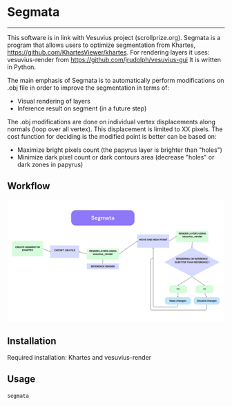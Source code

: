 # Segmata
------------------------
This software is in link with Vesuvius project (scrollprize.org).
Segmata is a program that allows users to optimize segmentation from Khartes, https://github.com/KhartesViewer/khartes.
For rendering layers it uses: vesuvius-render from https://github.com/jrudolph/vesuvius-gui
It is written in Python.

The main emphasis of Segmata is to automatically perform modifications on .obj file in order to improve the segmentation in terms of:
- Visual rendering of layers
- Inference result on segment (in a future step)

The .obj modifications are done on individual vertex displacements along normals (loop over all vertex). This displacement is limited to XX pixels.
The cost function for deciding is the modified point is better can be based on:
- Maximize bright pixels count (the papyrus layer is brighter than "holes")
- Minimize dark pixel count or dark contours area (decrease "holes" or dark zones in papyrus)

## Workflow

![workflow](images/segmata_workflow.jpg)

## Installation

Required installation: Khartes and vesuvius-render

## Usage

```
segmata
```

